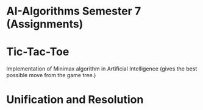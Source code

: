 # AI-Algorithms Semester 7 (Assignments)
# Tic-Tac-Toe
Implementation of Minimax algorithm in Artificial Intelligence
(gives the best possible move from the game tree.)
# Unification and Resolution

